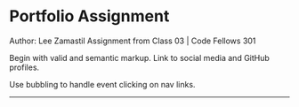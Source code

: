 # Portfolio Assignment

Author: Lee Zamastil
Assignment from Class 03 | Code Fellows 301

Begin with valid and semantic markup. Link to social media and GitHub profiles.

Use bubbling to handle event clicking on nav links.

---
